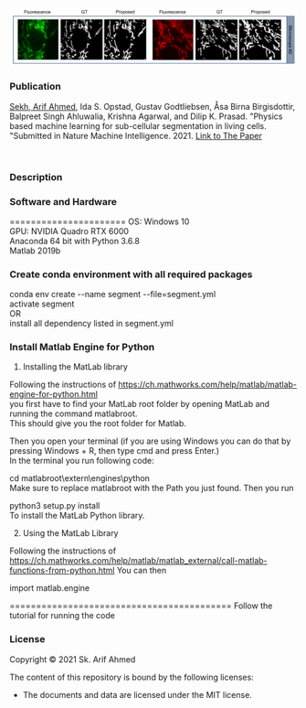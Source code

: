![Examples](img/img.png)

### Publication
[Sekh, Arif Ahmed](https://www.linkedin.com/in/arif1984/), Ida S. Opstad, Gustav Godtliebsen, Åsa Birna Birgisdottir, Balpreet Singh Ahluwalia, Krishna Agarwal, and Dilip K. Prasad. "Physics based machine learning for sub-cellular segmentation in living cells.
"Submitted in Nature Machine Intelligence. 2021. 
[Link to The Paper](https://www.nature.com/articles/s42256-021-00420-0)

<br />


### Description

### Software and Hardware
======================
OS: Windows 10 <br />
GPU: NVIDIA Quadro RTX 6000 <br />
Anaconda 64 bit with Python 3.6.8 <br />
Matlab 2019b <br />


### Create conda environment with all required packages
conda env create --name segment --file=segment.yml<br />
activate segment<br />
OR<br />
install all dependency listed in segment.yml <br />


### Install Matlab Engine for Python

1. Installing the MatLab library <br />

Following the instructions of https://ch.mathworks.com/help/matlab/matlab-engine-for-python.html <br />
you first have to find your MatLab root folder by opening MatLab and running the command matlabroot. <br />
This should give you the root folder for Matlab. <br />

Then you open your terminal (if you are using Windows you can do that by pressing Windows + R, 
then type cmd and press Enter.) <br />
In the terminal you run following code: <br />

cd matlabroot\extern\engines\python <br />
Make sure to replace matlabroot with the Path you just found. Then you run <br />

python3 setup.py install <br />
To install the MatLab Python library. <br />

2. Using the MatLab Library <br />

Following the instructions of <br />
 https://ch.mathworks.com/help/matlab/matlab_external/call-matlab-functions-from-python.html You can then <br />

import matlab.engine <br />

==========================================
Follow the tutorial for running the code
### License

Copyright © 2021 Sk. Arif Ahmed

The content of this repository is bound by the following licenses:

- The documents and data are licensed under the MIT license.
